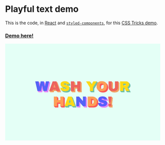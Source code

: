 # Playful text demo

This is the code, in [React](1) and [`styled-components`](2), for this
[CSS Tricks demo](3).

### [Demo here!](4)

![multi-colored text image][final-result]

[1]: https://reactjs.org/
[2]: https://styled-components.com/
[3]: https://css-tricks.com/creating-playful-effects-with-css-text-shadows/
[4]: https://codegoalie.github.io/playful-text/build/
[final-result]: final.png

